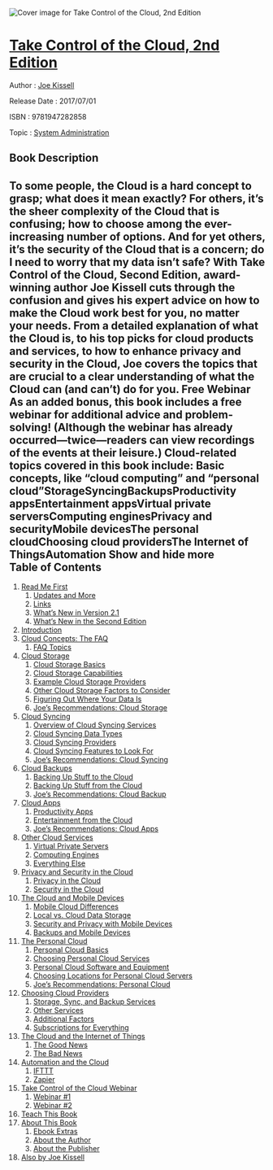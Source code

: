 ![Cover image for Take Control of the Cloud, 2nd Edition](https://imgdetail.ebookreading.net/cover/cover/system_admin/EB9781947282858.jpg)

[Take Control of the Cloud, 2nd Edition](https://ebookreading.net/view/book/Take+Control+of+the+Cloud%2C+2nd+Edition-EB9781947282858_1.html "Take Control of the Cloud, 2nd Edition")
====================================================================================================================

Author : [Joe Kissell](https://ebookreading.net/search/author/Joe+Kissell)

Release Date : 2017/07/01

ISBN : 9781947282858

Topic : [System Administration](https://ebookreading.net/search/category/system-administration)

Book Description
-----------------

 To some people, the Cloud is a hard concept to grasp; what does it mean exactly? For others, it’s the sheer complexity of the Cloud that is confusing; how to choose among the ever-increasing number of options. And for yet others, it’s the security of the Cloud that is a concern; do I need to worry that my data isn’t safe? 
With Take Control of the Cloud, Second Edition, award-winning author Joe Kissell cuts through the confusion and gives his expert advice on how to make the Cloud work best for you, no matter your needs. From a detailed explanation of what the Cloud is, to his top picks for cloud products and services, to how to enhance privacy and security in the Cloud, Joe covers the topics that are crucial to a clear understanding of what the Cloud can (and can’t) do for you.
Free Webinar As an added bonus, this book includes a free webinar for additional advice and problem-solving! (Although the webinar has already occurred—twice—readers can view recordings of the events at their leisure.)
Cloud-related topics covered in this book include:
Basic concepts, like “cloud computing” and “personal cloud”StorageSyncingBackupsProductivity appsEntertainment appsVirtual private serversComputing enginesPrivacy and securityMobile devicesThe personal cloudChoosing cloud providersThe Internet of ThingsAutomation        Show and hide more                
Table of Contents
-----------------

1. [Read Me First](https://ebookreading.net/view/book/Take+Control+of+the+Cloud%2C+2nd+Edition-EB9781947282858_4.html#ReadMeFirst)
    1. [Updates and More](https://ebookreading.net/view/book/Take+Control+of+the+Cloud%2C+2nd+Edition-EB9781947282858_4.html#UpdatesandMore)
    1. [Links](https://ebookreading.net/view/book/Take+Control+of+the+Cloud%2C+2nd+Edition-EB9781947282858_4.html#Links)
    1. [What’s New in Version 2.1](https://ebookreading.net/view/book/Take+Control+of+the+Cloud%2C+2nd+Edition-EB9781947282858_4.html#WhatsNewinVersion21)
    1. [What’s New in the Second Edition](https://ebookreading.net/view/book/Take+Control+of+the+Cloud%2C+2nd+Edition-EB9781947282858_4.html#WhatsNewintheSecond)
1. [Introduction](https://ebookreading.net/view/book/Take+Control+of+the+Cloud%2C+2nd+Edition-EB9781947282858_5.html#Introduction)
1. [Cloud Concepts: The FAQ](https://ebookreading.net/view/book/Take+Control+of+the+Cloud%2C+2nd+Edition-EB9781947282858_6.html#CloudConceptsTheFAQ)
    1. [FAQ Topics](https://ebookreading.net/view/book/Take+Control+of+the+Cloud%2C+2nd+Edition-EB9781947282858_6.html#FAQTopics)
1. [Cloud Storage](https://ebookreading.net/view/book/Take+Control+of+the+Cloud%2C+2nd+Edition-EB9781947282858_7.html#CloudStorage)
    1. [Cloud Storage Basics](https://ebookreading.net/view/book/Take+Control+of+the+Cloud%2C+2nd+Edition-EB9781947282858_7.html#CloudStorageBasics)
    1. [Cloud Storage Capabilities](https://ebookreading.net/view/book/Take+Control+of+the+Cloud%2C+2nd+Edition-EB9781947282858_7.html#CloudStorageCapabil)
    1. [Example Cloud Storage Providers](https://ebookreading.net/view/book/Take+Control+of+the+Cloud%2C+2nd+Edition-EB9781947282858_7.html#ExampleCloudStorage)
    1. [Other Cloud Storage Factors to Consider](https://ebookreading.net/view/book/Take+Control+of+the+Cloud%2C+2nd+Edition-EB9781947282858_7.html#OtherCloudStorageFa)
    1. [Figuring Out Where Your Data Is](https://ebookreading.net/view/book/Take+Control+of+the+Cloud%2C+2nd+Edition-EB9781947282858_7.html#FiguringOutWhereYou)
    1. [Joe’s Recommendations: Cloud Storage](https://ebookreading.net/view/book/Take+Control+of+the+Cloud%2C+2nd+Edition-EB9781947282858_7.html#JoesRecommendations)
1. [Cloud Syncing](https://ebookreading.net/view/book/Take+Control+of+the+Cloud%2C+2nd+Edition-EB9781947282858_8.html#CloudSyncing)
    1. [Overview of Cloud Syncing Services](https://ebookreading.net/view/book/Take+Control+of+the+Cloud%2C+2nd+Edition-EB9781947282858_8.html#OverviewofCloudSync)
    1. [Cloud Syncing Data Types](https://ebookreading.net/view/book/Take+Control+of+the+Cloud%2C+2nd+Edition-EB9781947282858_8.html#CloudSyncingDataTyp)
    1. [Cloud Syncing Providers](https://ebookreading.net/view/book/Take+Control+of+the+Cloud%2C+2nd+Edition-EB9781947282858_8.html#CloudSyncingProvide)
    1. [Cloud Syncing Features to Look For](https://ebookreading.net/view/book/Take+Control+of+the+Cloud%2C+2nd+Edition-EB9781947282858_8.html#CloudSyncingFeature)
    1. [Joe’s Recommendations: Cloud Syncing](https://ebookreading.net/view/book/Take+Control+of+the+Cloud%2C+2nd+Edition-EB9781947282858_8.html#JoesRecommendations)
1. [Cloud Backups](https://ebookreading.net/view/book/Take+Control+of+the+Cloud%2C+2nd+Edition-EB9781947282858_9.html#CloudBackups)
    1. [Backing Up Stuff to the Cloud](https://ebookreading.net/view/book/Take+Control+of+the+Cloud%2C+2nd+Edition-EB9781947282858_9.html#BackingUpStufftothe)
    1. [Backing Up Stuff from the Cloud](https://ebookreading.net/view/book/Take+Control+of+the+Cloud%2C+2nd+Edition-EB9781947282858_9.html#BackingUpStufffromt)
    1. [Joe’s Recommendations: Cloud Backup](https://ebookreading.net/view/book/Take+Control+of+the+Cloud%2C+2nd+Edition-EB9781947282858_9.html#JoesRecommendations)
1. [Cloud Apps](https://ebookreading.net/view/book/Take+Control+of+the+Cloud%2C+2nd+Edition-EB9781947282858_10.html#CloudApps)
    1. [Productivity Apps](https://ebookreading.net/view/book/Take+Control+of+the+Cloud%2C+2nd+Edition-EB9781947282858_10.html#ProductivityApps)
    1. [Entertainment from the Cloud](https://ebookreading.net/view/book/Take+Control+of+the+Cloud%2C+2nd+Edition-EB9781947282858_10.html#Entertainmentfromth)
    1. [Joe’s Recommendations: Cloud Apps](https://ebookreading.net/view/book/Take+Control+of+the+Cloud%2C+2nd+Edition-EB9781947282858_10.html#JoesRecommendations)
1. [Other Cloud Services](https://ebookreading.net/view/book/Take+Control+of+the+Cloud%2C+2nd+Edition-EB9781947282858_11.html#OtherCloudServices)
    1. [Virtual Private Servers](https://ebookreading.net/view/book/Take+Control+of+the+Cloud%2C+2nd+Edition-EB9781947282858_11.html#VirtualPrivateServe)
    1. [Computing Engines](https://ebookreading.net/view/book/Take+Control+of+the+Cloud%2C+2nd+Edition-EB9781947282858_11.html#ComputingEngines)
    1. [Everything Else](https://ebookreading.net/view/book/Take+Control+of+the+Cloud%2C+2nd+Edition-EB9781947282858_11.html#EverythingElse)
1. [Privacy and Security in the Cloud](https://ebookreading.net/view/book/Take+Control+of+the+Cloud%2C+2nd+Edition-EB9781947282858_12.html#PrivacyandSecurityi)
    1. [Privacy in the Cloud](https://ebookreading.net/view/book/Take+Control+of+the+Cloud%2C+2nd+Edition-EB9781947282858_12.html#PrivacyintheCloud)
    1. [Security in the Cloud](https://ebookreading.net/view/book/Take+Control+of+the+Cloud%2C+2nd+Edition-EB9781947282858_12.html#SecurityintheCloud)
1. [The Cloud and Mobile Devices](https://ebookreading.net/view/book/Take+Control+of+the+Cloud%2C+2nd+Edition-EB9781947282858_13.html#TheCloudandMobileDe)
    1. [Mobile Cloud Differences](https://ebookreading.net/view/book/Take+Control+of+the+Cloud%2C+2nd+Edition-EB9781947282858_13.html#MobileCloudDifferen)
    1. [Local vs. Cloud Data Storage](https://ebookreading.net/view/book/Take+Control+of+the+Cloud%2C+2nd+Edition-EB9781947282858_13.html#LocalvsCloudDataSto)
    1. [Security and Privacy with Mobile Devices](https://ebookreading.net/view/book/Take+Control+of+the+Cloud%2C+2nd+Edition-EB9781947282858_13.html#SecurityandPrivacyw)
    1. [Backups and Mobile Devices](https://ebookreading.net/view/book/Take+Control+of+the+Cloud%2C+2nd+Edition-EB9781947282858_13.html#BackupsandMobileDev)
1. [The Personal Cloud](https://ebookreading.net/view/book/Take+Control+of+the+Cloud%2C+2nd+Edition-EB9781947282858_14.html#ThePersonalCloud)
    1. [Personal Cloud Basics](https://ebookreading.net/view/book/Take+Control+of+the+Cloud%2C+2nd+Edition-EB9781947282858_14.html#PersonalCloudBasics)
    1. [Choosing Personal Cloud Services](https://ebookreading.net/view/book/Take+Control+of+the+Cloud%2C+2nd+Edition-EB9781947282858_14.html#ChoosingPersonalClo)
    1. [Personal Cloud Software and Equipment](https://ebookreading.net/view/book/Take+Control+of+the+Cloud%2C+2nd+Edition-EB9781947282858_14.html#PersonalCloudSoftwa)
    1. [Choosing Locations for Personal Cloud Servers](https://ebookreading.net/view/book/Take+Control+of+the+Cloud%2C+2nd+Edition-EB9781947282858_14.html#ChoosingLocationsfo)
    1. [Joe’s Recommendations: Personal Cloud](https://ebookreading.net/view/book/Take+Control+of+the+Cloud%2C+2nd+Edition-EB9781947282858_14.html#JoesRecommendations)
1. [Choosing Cloud Providers](https://ebookreading.net/view/book/Take+Control+of+the+Cloud%2C+2nd+Edition-EB9781947282858_15.html#ChoosingCloudProvid)
    1. [Storage, Sync, and Backup Services](https://ebookreading.net/view/book/Take+Control+of+the+Cloud%2C+2nd+Edition-EB9781947282858_15.html#StorageSyncandBacku)
    1. [Other Services](https://ebookreading.net/view/book/Take+Control+of+the+Cloud%2C+2nd+Edition-EB9781947282858_15.html#OtherServices)
    1. [Additional Factors](https://ebookreading.net/view/book/Take+Control+of+the+Cloud%2C+2nd+Edition-EB9781947282858_15.html#AdditionalFactors)
    1. [Subscriptions for Everything](https://ebookreading.net/view/book/Take+Control+of+the+Cloud%2C+2nd+Edition-EB9781947282858_15.html#SubscriptionsforEve)
1. [The Cloud and the Internet of Things](https://ebookreading.net/view/book/Take+Control+of+the+Cloud%2C+2nd+Edition-EB9781947282858_16.html#TheCloudandtheInter)
    1. [The Good News](https://ebookreading.net/view/book/Take+Control+of+the+Cloud%2C+2nd+Edition-EB9781947282858_16.html#TheGoodNews)
    1. [The Bad News](https://ebookreading.net/view/book/Take+Control+of+the+Cloud%2C+2nd+Edition-EB9781947282858_16.html#TheBadNews)
1. [Automation and the Cloud](https://ebookreading.net/view/book/Take+Control+of+the+Cloud%2C+2nd+Edition-EB9781947282858_17.html#AutomationandtheClo)
    1. [IFTTT](https://ebookreading.net/view/book/Take+Control+of+the+Cloud%2C+2nd+Edition-EB9781947282858_17.html#IFTTT)
    1. [Zapier](https://ebookreading.net/view/book/Take+Control+of+the+Cloud%2C+2nd+Edition-EB9781947282858_17.html#Zapier)
1. [Take Control of the Cloud Webinar](https://ebookreading.net/view/book/Take+Control+of+the+Cloud%2C+2nd+Edition-EB9781947282858_18.html#TakeControloftheClo)
    1. [Webinar #1](https://ebookreading.net/view/book/Take+Control+of+the+Cloud%2C+2nd+Edition-EB9781947282858_18.html#Webinar1)
    1. [Webinar #2](https://ebookreading.net/view/book/Take+Control+of+the+Cloud%2C+2nd+Edition-EB9781947282858_18.html#Webinar2)
1. [Teach This Book](https://ebookreading.net/view/book/Take+Control+of+the+Cloud%2C+2nd+Edition-EB9781947282858_19.html#TeachThisBook)
1. [About This Book](https://ebookreading.net/view/book/Take+Control+of+the+Cloud%2C+2nd+Edition-EB9781947282858_20.html#AboutThisBook)
    1. [Ebook Extras](https://ebookreading.net/view/book/Take+Control+of+the+Cloud%2C+2nd+Edition-EB9781947282858_20.html#EbookExtras)
    1. [About the Author](https://ebookreading.net/view/book/Take+Control+of+the+Cloud%2C+2nd+Edition-EB9781947282858_20.html#AbouttheAuthor)
    1. [About the Publisher](https://ebookreading.net/view/book/Take+Control+of+the+Cloud%2C+2nd+Edition-EB9781947282858_20.html#AboutthePublisher)
1. [Also by Joe Kissell](https://ebookreading.net/view/book/Take+Control+of+the+Cloud%2C+2nd+Edition-EB9781947282858_21.html#AlsobyJoeKissell)
